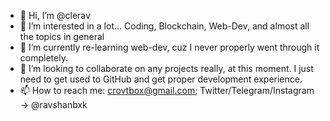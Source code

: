 - 👋 Hi, I’m @clerav
- 👀 I’m interested in a lot... Coding, Blockchain, Web-Dev, and almost all the topics in general
- 🌱 I’m currently re-learning web-dev, cuz I never properly went through it completely.
- 💞️ I’m looking to collaborate on any projects really, at this moment. I just need to get used to GitHub and get proper development experience.
- 📫 How to reach me: crovtbox@gmail.com; Twitter/Telegram/Instagram -> @ravshanbxk

<!---
clerav/clerav is a ✨ special ✨ repository because its `README.md` (this file) appears on your GitHub profile.
You can click the Preview link to take a look at your changes.
--->
